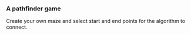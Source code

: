 ### A pathfinder game

Create your own maze and select start and end points for the algorithm to connect. 
